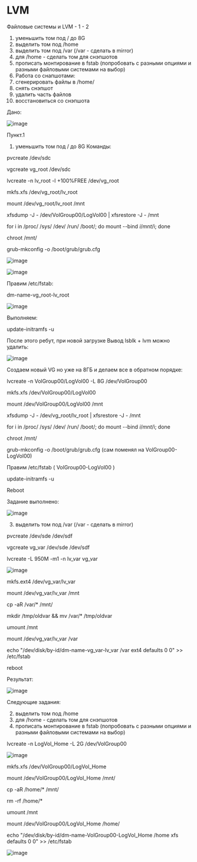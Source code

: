 # LVM
Файловые системы и LVM - 1  - 2

1) уменьшить том под / до 8G
2) выделить том под /home
3) выделить том под /var (/var - сделать в mirror)
4) для /home - сделать том для снэпшотов
5) прописать монтирование в fstab (попробовать с разными опциями и разными файловыми системами на выбор)
6) Работа со снапшотами:
7) сгенерировать файлы в /home/
8) снять снэпшот
9) удалить часть файлов
10) восстановиться со снэпшота

Дано:

![image](https://github.com/user-attachments/assets/a3bf5d43-bd78-4a56-8efc-3eae6e019d2f)



Пункт.1
1) уменьшить том под / до 8G
   Команды:
   
pvcreate /dev/sdc

vgcreate vg_root /dev/sdc

lvcreate -n lv_root -l +100%FREE /dev/vg_root

mkfs.xfs /dev/vg_root/lv_root

mount /dev/vg_root/lv_root /mnt

xfsdump -J - /dev/VolGroup00/LogVol00 | xfsrestore -J - /mnt

for i in /proc/ /sys/ /dev/ /run/ /boot/; do mount --bind $i /mnt/$i; done

chroot /mnt/

grub-mkconfig -o /boot/grub/grub.cfg

![image](https://github.com/user-attachments/assets/7a96e832-529b-4153-94fb-7df13b83cc4d)



![image](https://github.com/user-attachments/assets/d5700bee-4e84-4cdf-a278-65d313f07458)

Правим /etc/fstab:

dm-name-vg_root-lv_root

![image](https://github.com/user-attachments/assets/b6e69e83-b616-451c-a062-6286a4c023bc)


Выполняем:

update-initramfs -u


После этого ребут, при новой загрузке Вывод lsblk + lvm можно удалить:


![image](https://github.com/user-attachments/assets/87fa4222-5dc4-4b82-b2be-b5cd18a185bf)


Создаем новый VG но уже на 8ГБ и делаем все в обратном порядке:

lvcreate -n VolGroup00/LogVol00 -L 8G /dev/VolGroup00

mkfs.xfs /dev/VolGroup00/LogVol00

mount /dev/VolGroup00/LogVol00 /mnt

xfsdump -J - /dev/vg_root/lv_root | xfsrestore -J - /mnt

for i in /proc/ /sys/ /dev/ /run/ /boot/; do mount --bind $i /mnt/$i; done

chroot /mnt/

grub-mkconfig -o /boot/grub/grub.cfg (сам поменял на VolGroup00-LogVol00)

Правим /etc/fstab ( VolGroup00-LogVol00 )

update-initramfs -u

Reboot

Задание выполнено:


![image](https://github.com/user-attachments/assets/71b1449c-2a1f-4055-a3ef-63c125091808)


3) выделить том под /var (/var - сделать в mirror)

pvcreate /dev/sde /dev/sdf

vgcreate vg_var /dev/sde /dev/sdf

lvcreate -L 950M -m1 -n lv_var vg_var

![image](https://github.com/user-attachments/assets/993cf248-deb5-4a48-9fa7-55983b800981)


mkfs.ext4 /dev/vg_var/lv_var

mount /dev/vg_var/lv_var /mnt

cp -aR /var/* /mnt/

mkdir /tmp/oldvar && mv /var/* /tmp/oldvar

umount /mnt

mount /dev/vg_var/lv_var /var

echo "/dev/disk/by-id/dm-name-vg_var-lv_var /var ext4 defaults 0 0" >> /etc/fstab

reboot

Результат:

![image](https://github.com/user-attachments/assets/7fb47695-26e1-495e-97ac-d3185cea98fb)


Следующие задания:

2) выделить том под /home
4) для /home - сделать том для снэпшотов
5) прописать монтирование в fstab (попробовать с разными опциями и разными файловыми системами на выбор)




lvcreate -n LogVol_Home -L 2G /dev/VolGroup00

![image](https://github.com/user-attachments/assets/7590d31d-b251-407a-a4d7-4c32b9152f04)


mkfs.xfs /dev/VolGroup00/LogVol_Home

mount /dev/VolGroup00/LogVol_Home /mnt/

cp -aR /home/* /mnt/

rm -rf /home/*

umount /mnt

mount /dev/VolGroup00/LogVol_Home /home/

echo "/dev/disk/by-id/dm-name-VolGroup00-LogVol_Home /home xfs defaults 0 0" >> /etc/fstab

![image](https://github.com/user-attachments/assets/9a0f42a8-5939-4f61-a520-ebbd6ee621d8)




